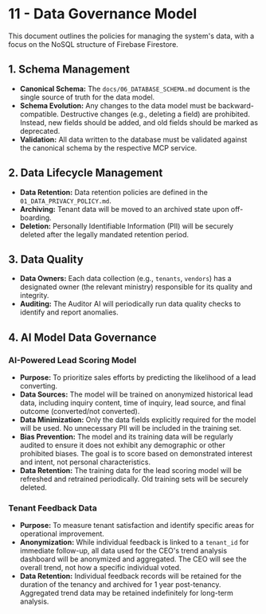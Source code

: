 # 11 - Data Governance Model

This document outlines the policies for managing the system's data, with a focus on the NoSQL structure of Firebase Firestore.

## 1. Schema Management

- **Canonical Schema:** The `docs/06_DATABASE_SCHEMA.md` document is the single source of truth for the data model.
- **Schema Evolution:** Any changes to the data model must be backward-compatible. Destructive changes (e.g., deleting a field) are prohibited. Instead, new fields should be added, and old fields should be marked as deprecated.
- **Validation:** All data written to the database must be validated against the canonical schema by the respective MCP service.

## 2. Data Lifecycle Management

- **Data Retention:** Data retention policies are defined in the `01_DATA_PRIVACY_POLICY.md`.
- **Archiving:** Tenant data will be moved to an archived state upon off-boarding.
- **Deletion:** Personally Identifiable Information (PII) will be securely deleted after the legally mandated retention period.

## 3. Data Quality

- **Data Owners:** Each data collection (e.g., `tenants`, `vendors`) has a designated owner (the relevant ministry) responsible for its quality and integrity.
- **Auditing:** The Auditor AI will periodically run data quality checks to identify and report anomalies.

## 4. AI Model Data Governance

### AI-Powered Lead Scoring Model
- **Purpose:** To prioritize sales efforts by predicting the likelihood of a lead converting.
- **Data Sources:** The model will be trained on anonymized historical lead data, including inquiry content, time of inquiry, lead source, and final outcome (converted/not converted).
- **Data Minimization:** Only the data fields explicitly required for the model will be used. No unnecessary PII will be included in the training set.
- **Bias Prevention:** The model and its training data will be regularly audited to ensure it does not exhibit any demographic or other prohibited biases. The goal is to score based on demonstrated interest and intent, not personal characteristics.
- **Data Retention:** The training data for the lead scoring model will be refreshed and retrained periodically. Old training sets will be securely deleted.

### Tenant Feedback Data
- **Purpose:** To measure tenant satisfaction and identify specific areas for operational improvement.
- **Anonymization:** While individual feedback is linked to a `tenant_id` for immediate follow-up, all data used for the CEO's trend analysis dashboard will be anonymized and aggregated. The CEO will see the overall trend, not how a specific individual voted.
- **Data Retention:** Individual feedback records will be retained for the duration of the tenancy and archived for 1 year post-tenancy. Aggregated trend data may be retained indefinitely for long-term analysis.
